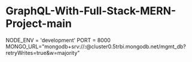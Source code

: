 # GraphQL-With-Full-Stack-MERN-Project-main

NODE_ENV = 'development'
PORT = 8000
MONGO_URL="mongodb+srv://***:***@cluster0.5trbi.mongodb.net/mgmt_db?retryWrites=true&w=majority"
